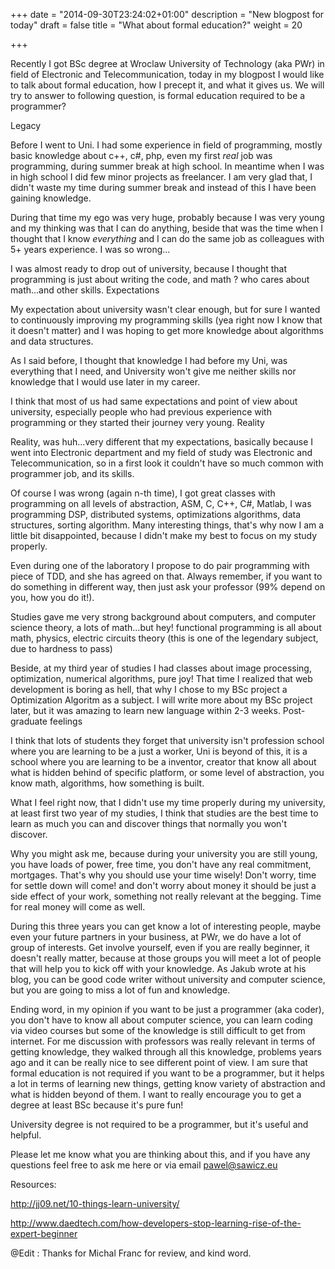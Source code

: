 +++
date = "2014-09-30T23:24:02+01:00"
description = "New blogpost for today"
draft = false
title = "What about formal education?"
weight = 20

+++

Recently I got BSc degree at Wroclaw University of Technology (aka PWr) in field of Electronic and Telecommunication, today in my blogpost I would like to talk about formal education, how I precept it,  and what it gives us. We will try to answer to following question, is formal education required to be a programmer?

Legacy

Before I went to Uni. I had some experience in field of programming, mostly basic knowledge about c++, c#, php, even my first *real* job was programming, during summer break at high school. In meantime when I was in high school I did few minor projects as freelancer. I am very glad that, I didn't waste my time during summer break and instead of this I have been gaining knowledge.

During that time my ego was very huge, probably because I was very young and my thinking was that I can do anything, beside that was the time when I thought that I know *everything* and I can do the same job as colleagues with 5+ years experience. I was so wrong...

I was almost ready to drop out of university, because I thought that programming is just about writing the code, and math ? who cares about math...and other skills.
Expectations

My expectation about university wasn't clear enough, but for sure I wanted to continuously improving my programming skills (yea right now I know that it doesn't matter) and I was hoping to get more knowledge about algorithms and data structures.

As I said before, I thought that knowledge I had before my Uni, was everything that I need, and University won't give me neither skills nor knowledge that I would use later in my career.

I think that most of us had same expectations and point of view about university, especially people who had previous experience with programming or they started their journey very young.
Reality

Reality, was huh...very different that my expectations, basically because I went into Electronic department and my field of study was Electronic and Telecommunication, so in a first look it couldn't have so much common with programmer job, and its skills.

Of course I was wrong (again n-th time), I got great classes with programming on all levels of abstraction, ASM, C, C++, C#, Matlab, I was programming DSP, distributed systems,  optimizations algorithms, data structures, sorting algorithm. Many interesting things, that's why now I am a little bit disappointed, because I didn't make my best to focus on my study properly.

Even during one of the laboratory I propose to do pair programming with piece of TDD, and she has agreed on that. Always remember, if you want to do something in different way, then just ask your professor (99% depend on you, how you do it!).

Studies gave me very strong background about computers, and computer science theory, a lots of math...but hey! functional programming is all about math, physics, electric circuits theory (this is one of the legendary subject, due to hardness to pass)

Beside, at my third year of studies I had classes about image processing, optimization, numerical algorithms, pure joy! That time I realized that web development is boring as hell, that why I chose to my BSc project a Optimization Algoritm as a subject. I will write more about my BSc project later, but it was amazing to learn new language within 2-3 weeks.
Post-graduate feelings

I think that lots of students they forget that university isn't profession school where you are learning to be a just a worker, Uni is beyond of this, it is a school where you are learning to be a inventor, creator that know all about what is hidden behind of specific platform, or some level of abstraction, you know math, algorithms, how something is built.

What I feel right now, that I didn't use my time properly during my university, at least first two year of my studies, I think that studies are the best time to learn as much you can and discover things that normally you won't discover.

Why you might ask me, because during your university you are still young, you have loads of power, free time, you don't have any real commitment, mortgages. That's why you should use your time wisely! Don't worry, time for settle down will come! and don't worry about money it should be just a side effect of your work, something not really relevant at the begging. Time for real money will come as well.

During this three years you can get know a lot of interesting people, maybe even your future partners in your business, at PWr, we do have a lot of group of interests. Get involve yourself, even if you are really beginner, it doesn't really matter, because at those groups you will meet a lot of people that will help you to kick off with your knowledge. As Jakub wrote at his blog, you can be good code writer without university and computer science, but you are going to miss a lot of fun and knowledge.

Ending word, in my opinion if you want to be just a programmer (aka coder), you don't have to know all about computer science, you can learn coding via video courses but some of the knowledge is still difficult to get from internet. For me discussion with professors was really relevant in terms of getting knowledge, they walked through all this knowledge, problems years ago and it can be really nice to see different point of view. I am sure that formal education is not required if you want to be a programmer, but it helps a lot in terms of learning new things, getting know variety of abstraction and what is hidden beyond of them. I want to really encourage you to get a degree at least BSc because it's pure fun!

University degree is not required to be a programmer, but it's useful and helpful.

Please let me know what you are thinking about this, and if you have any questions feel free to ask me here or via email pawel@sawicz.eu

Resources:

http://jj09.net/10-things-learn-university/

http://www.daedtech.com/how-developers-stop-learning-rise-of-the-expert-beginner

@Edit : Thanks for Michal Franc for review, and kind word.